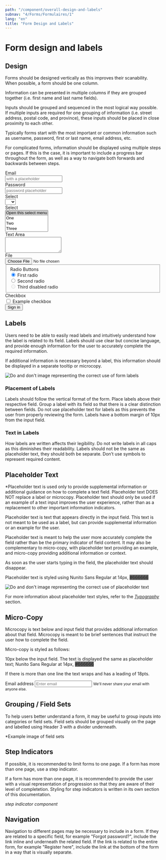 ```yaml
---
path: "/component/overall-design-and-labels"
subnav: "4/Forms/Formulaires/1"
lang: "en"
title: "Form Design and Labels"
---
```


# Form design and labels


## Design

Forms should be designed vertically as this improves their scanability. When possible, a form should be one column.

Information can be presented in multiple columns if they are grouped together \(i.e. first name and last name fields\).

Inputs should be grouped and sequenced in the most logical way possible. If multiple inputs are required for one grouping of information \(i.e. street address, postal code, and province\), these inputs should be placed in close proximity to each other.

Typically forms start with the most important or common information such as username, password, first or last name, email address, etc.

For complicated forms, information should be displayed using multiple steps or pages. If this is the case, it is important to include a progress bar throughout the form, as well as a way to navigate both forwards and backwards between steps.

<form>
  <div class="form-group row">
    <label for="inputEmail3" class="col-sm-2 col-form-label">Email</label>
    <div class="col-sm-10">
      <input type="email" class="form-control" id="inputEmail3" placeholder="with a placeholder">
    </div>
  </div>
  <div class="form-group row">
    <label for="inputPassword3" class="col-sm-2 col-form-label">Password</label>
    <div class="col-sm-10">
      <input type="password" class="form-control" id="inputPassword3" placeholder="password placeholder">
    </div>
  </div>
  <div class="form-group row">
    <label for="inputSelect" class="col-sm-2 col-form-label">Select</label>
    <div class="col-sm-10">
      <select class="form-control" id="inputSelect">
        <option selected></option>
        <option>...</option>
      </select>
    </div>
  </div>
  <div class="form-group row">
    <label for="inputSelect2" class="col-sm-2 col-form-label">Select</label>
    <div class="col-sm-10">
        <select class="custom-select" id="inputSelect2" multiple>
            <option selected>Open this select menu</option>
            <option value="1">One</option>
            <option value="2">Two</option>
            <option value="3">Three</option>
        </select>
    </div>
  </div>
  <div class="form-group row">
    <label for="exampleFormControlTextarea1" class="col-sm-2 col-form-label">Text Area</label>
    <div class="col-sm-10">
      <textarea class="form-control" id="exampleFormControlTextarea1" rows="3"></textarea>
    </div>
  </div>
  <div class="form-group row">
    <label for="exampleFormControlFile1" class="col-sm-2 col-form-label">File</label>
    <div class="col-sm-10">
      <input type="file" class="form-control-file" id="exampleFormControlFile1">
    </div>
  </div>
  <fieldset class="form-group">
    <div class="row">
      <legend class="col-form-label col-sm-2 pt-0">Radio Buttons</legend>
      <div class="col-sm-10">
        <div class="form-check">
          <input class="form-check-input" type="radio" name="gridRadios" id="gridRadios1" value="option1" checked>
          <label class="form-check-label" for="gridRadios1">
            First radio
          </label>
        </div>
        <div class="form-check">
          <input class="form-check-input" type="radio" name="gridRadios" id="gridRadios2" value="option2">
          <label class="form-check-label" for="gridRadios2">
            Second radio
          </label>
        </div>
        <div class="form-check disabled">
          <input class="form-check-input" type="radio" name="gridRadios" id="gridRadios3" value="option3" disabled>
          <label class="form-check-label" for="gridRadios3">
            Third disabled radio
          </label>
        </div>
      </div>
    </div>
  </fieldset>
  <div class="form-group row">
    <div class="col-sm-2">Checkbox</div>
    <div class="col-sm-10">
      <div class="form-check">
        <input class="form-check-input" type="checkbox" id="gridCheck1">
        <label class="form-check-label" for="gridCheck1">
          Example checkbox
        </label>
      </div>
    </div>
  </div>
  <div class="form-group row">
    <div class="col-sm-10">
      <button type="submit" class="btn btn-primary">Sign in</button>
    </div>
  </div>
</form>

<codeblock html='
    <form>
    <div class="form-group row">
        <label for="inputEmail3" class="col-sm-2 col-form-label">Email</label>
        <div class="col-sm-10">
        <input type="email" class="form-control" id="inputEmail3" placeholder="with a placeholder">
        </div>
    </div>
    <div class="form-group row">
        <label for="inputPassword3" class="col-sm-2 col-form-label">Password</label>
        <div class="col-sm-10">
        <input type="password" class="form-control" id="inputPassword3" placeholder="password placeholder">
        </div>
    </div>
    <div class="form-group row">
        <label for="inputSelect" class="col-sm-2 col-form-label">Select</label>
        <div class="col-sm-10">
        <select class="form-control" id="inputSelect">
            <option selected></option>
            <option>...</option>
        </select>
        </div>
    </div>
    <div class="form-group row">
        <label for="inputSelect" class="col-sm-2 col-form-label">Select</label>
        <div class="col-sm-10">
            <select class="custom-select" multiple>
                <option selected>Open this select menu</option>
                <option value="1">One</option>
                <option value="2">Two</option>
                <option value="3">Three</option>
            </select>
        </div>
    </div>
    <div class="form-group row">
        <label for="exampleFormControlTextarea1" class="col-sm-2 col-form-label">Text Area</label>
        <div class="col-sm-10">
        <textarea class="form-control" id="exampleFormControlTextarea1" rows="3"></textarea>
        </div>
    </div>
    <div class="form-group row">
        <label for="exampleFormControlFile1" class="col-sm-2 col-form-label">File</label>
        <div class="col-sm-10">
        <input type="file" class="form-control-file" id="exampleFormControlFile1">
        </div>
    </div>
    <fieldset class="form-group">
        <div class="row">
        <legend class="col-form-label col-sm-2 pt-0">Radio Buttons</legend>
        <div class="col-sm-10">
            <div class="form-check">
            <input class="form-check-input" type="radio" name="gridRadios" id="gridRadios1" value="option1" checked>
            <label class="form-check-label" for="gridRadios1">
                First radio
            </label>
            </div>
            <div class="form-check">
            <input class="form-check-input" type="radio" name="gridRadios" id="gridRadios2" value="option2">
            <label class="form-check-label" for="gridRadios2">
                Second radio
            </label>
            </div>
            <div class="form-check disabled">
            <input class="form-check-input" type="radio" name="gridRadios" id="gridRadios3" value="option3" disabled>
            <label class="form-check-label" for="gridRadios3">
                Third disabled radio
            </label>
            </div>
        </div>
        </div>
    </fieldset>
    <div class="form-group row">
        <div class="col-sm-2">Checkbox</div>
        <div class="col-sm-10">
        <div class="form-check">
            <input class="form-check-input" type="checkbox" id="gridCheck1">
            <label class="form-check-label" for="gridCheck1">
            Example checkbox
            </label>
        </div>
        </div>
    </div>
    <div class="form-group row">
        <div class="col-sm-10">
        <button type="submit" class="btn btn-primary">Sign in</button>
        </div>
    </div>
    </form>'   
    react='
    <Form>
        <FormGroup row>
          <Label for="exampleEmail" sm={2}>Email</Label>
          <Col sm={10}>
            <Input type="email" name="email" id="exampleEmail" placeholder="with a placeholder" />
          </Col>
        </FormGroup>
        <FormGroup row>
          <Label for="examplePassword" sm={2}>Password</Label>
          <Col sm={10}>
            <Input type="password" name="password" id="examplePassword" placeholder="password placeholder" />
          </Col>
        </FormGroup>
        <FormGroup row>
          <Label for="exampleSelect" sm={2}>Select</Label>
          <Col sm={10}>
            <Input type="select" name="select" id="exampleSelect" />
          </Col>
        </FormGroup>
        <FormGroup row>
          <Label for="exampleSelectMulti" sm={2}>Select Multiple</Label>
          <Col sm={10}>
            <Input type="select" name="selectMulti" id="exampleSelectMulti" multiple />
          </Col>
        </FormGroup>
        <FormGroup row>
          <Label for="exampleText" sm={2}>Text Area</Label>
          <Col sm={10}>
            <Input type="textarea" name="text" id="exampleText" />
          </Col>
        </FormGroup>
        <FormGroup row>
          <Label for="exampleFile" sm={2}>File</Label>
          <Col sm={10}>
            <Input type="file" name="file" id="exampleFile" />
            <FormText color="muted">
              This is some placeholder block-level help text for the above input.
              It is a bit lighter and easily wraps to a new line.
            </FormText>
          </Col>
        </FormGroup>
        <FormGroup tag="fieldset" row>
          <legend className="col-form-label col-sm-2">Radio Buttons</legend>
          <Col sm={10}>
            <FormGroup check>
              <Label check>
                <Input type="radio" name="radio2" />{}
                First Radio
              </Label>
            </FormGroup>
            <FormGroup check>
              <Label check>
                <Input type="radio" name="radio2" />{}
                Second Radio
              </Label>
            </FormGroup>
            <FormGroup check disabled>
              <Label check>
                <Input type="radio" name="radio2" disabled />{}
                Third disabled radio
              </Label>
            </FormGroup>
          </Col>
        </FormGroup>
        <FormGroup row>
          <Label for="checkbox2" sm={2}>Checkbox</Label>
          <Col sm={{ size: 10 }}>
            <FormGroup check>
              <Label check>
                <Input type="checkbox" id="checkbox2" />{}
                Example checkbox
              </Label>
            </FormGroup>
          </Col>
        </FormGroup>
        <FormGroup check row>
          <Col sm={{ size: 10, offset: 2 }}>
            <Button>Sign in</Button>
          </Col>
        </FormGroup>
    </Form>'>
</codeblock>

## Labels

Users need to be able to easily read labels and intuitively understand how the label is related to its field. Labels should use clear but concise language, and provide enough information for the user to accurately complete the required information.

If additional information is necessary beyond a label, this information should be displayed in a separate tooltip or microcopy.

![Do and don't image representing the correct use of form labels](https://github.com/gctools-outilsgc/design-system-code/blob/documentation/src/img/examples/Form%20Labels.png)

### Placement of Labels

Labels should follow the vertical format of the form. Place labels above their respective field. Group a label with its field so that there is a clear distinction between fields. Do not use placeholder text for labels as this prevents the user from properly reviewing the form. Labels have a bottom margin of 10px from the input field.

### Text in Labels

How labels are written affects their legibility. Do not write labels in all caps as this diminishes their readability. Labels should not be the same as placeholder text, they should both be separate. Don’t use symbols to represent required content.

## Placeholder Text

*Placeholder text is used only to provide supplemental information or additional guidance on how to complete a text field. Placeholder text DOES NOT replace a label or microcopy. Placeholder text should only be used if an example of a text input improves the user experience, rather than as a replacement to other important information indicators.

Placeholder text is text that appears directly in the input field. This text is not meant to be used as a label, but can provide supplemental information or an example for the user.

Placeholder text is meant to help the user more accurately complete the field rather than be the primary indicator of field content. It may also be complementary to micro-copy, with placeholder text providing an example, and micro-copy providing additional information or context.

As soon as the user starts typing in the field, the placeholder text should disappear.

Placeholder text is styled using Nunito Sans Regular at 14px, <badge style="background-color: #666666">#666666</badge>

![Do and don't image representing the correct use of placeholder text](https://github.com/gctools-outilsgc/design-system-code/blob/documentation/src/img/examples/Placeholder%20Text.png)

For more information about placeholder text styles, refer to the [_Typography_](typography.md) section.

## Micro-Copy

Microcopy is text below and input field that provides additional information about that field. Microcopy is meant to be brief sentences that instruct the user how to complete the field.

Micro-copy is styled as follows:

10px below the input field. The text is displayed the same as placeholder text; Nunito Sans Regular at 14px, <badge style="background-color: #666666">#666666</badge>

If there is more than one line the text wraps and has a leading of 18pts.

<form>
  <div class="form-group">
    <label for="exampleInputEmail1">Email address</label>
    <input type="email" class="form-control" id="exampleInputEmail1" aria-describedby="emailHelp" placeholder="Enter email">
    <small id="emailHelp" class="form-text text-muted">We'll never share your email with anyone else.</small>
  </div>
<form>

<codeblock 
    html='
    <form>
        <div class="form-group">
            <label for="exampleInputEmail1">Email address</label>
            <input type="email" class="form-control" id="exampleInputEmail1" aria-describedby="emailHelp" placeholder="Enter email">
            <small id="emailHelp" class="form-text text-muted">We will never share your email with anyone else.</small>
        </div>
    <form>' 
    react='
    <Form>
       <FormGroup>
          <Label for="exampleEmail">Email address</Label>
          <Input />
          <FormFeedback>You will not be able to see this</FormFeedback>
          <FormText>We will never share your email with anyone else.</FormText>
        </FormGroup>
    </Form>
    ' />
</codeblock>

## Grouping / Field Sets

To help users better understand a form, it may be useful to group inputs into categories or field sets. Field sets should be grouped visually on the page and labelled using Header 3 with a divider underneath.

*Example image of field sets

## Step Indicators
If possible, it is recommended to limit forms to one page. If a form has more than one page, use a step indicator.

If a form has more than one page, it is recommended to provide the user with a visual representation of progression so that they are aware of their level of completetion. Styling for step indicators is written in its own section of this documentation.

*step indicator component*

## Navigation

Navigation to different pages may be necessary to include in a form. If they are related to a specific field, for example "Forgot password?", include the link inline and underneath the related field. If the link is related to the entire form, for example "Register here", include the link at the bottom of the form in a way that is visually separate.
